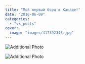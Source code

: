 ```yaml
---
title: "Мой первый борщ в Канаде!"
date: "2016-06-09"
categories: 
  - "vk_posts"
cover:
  image: "images/417392343.jpg"
---
```


![Additional Photo](https://vodpop.ru/wp-content/uploads/2023/07/417392344.jpg)

![Additional Photo](https://vodpop.ru/wp-content/uploads/2023/07/417392345.jpg)
